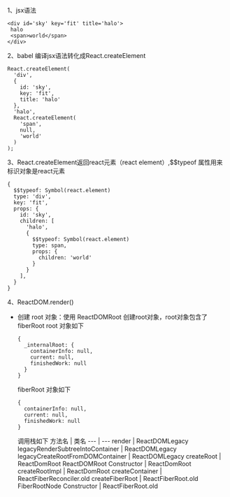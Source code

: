 1、jsx语法
```
<div id='sky' key='fit' title='halo'>
 halo
 <span>world</span>
</div>
```

2、babel 编译jsx语法转化成React.createElement
```
React.createElement(
  'div',
  {
    id: 'sky',
    key: 'fit',
    title: 'halo'
  },
  'halo',
  React.createElement(
    'span',
    null,
    'world'
  )
);
```

3、React.createElement返回react元素（react element）,$$typeof 属性用来标识对象是react元素
```
{
  $$typeof: Symbol(react.element)
  type: 'div',
  key: 'fit',
  props: {
    id: 'sky',
    children: [
      'halo',
      {
        $$typeof: Symbol(react.element)
        type: span,
        props: {
          children: 'world'
        }
      }
    ],
  }
}
```

4、ReactDOM.render() 
- 创建 root 对象：使用 ReactDOMRoot 创建root对象，root对象包含了fiberRoot
  root 对象如下
  ```
  {
    _internalRoot: {
      containerInfo: null,
      current: null,
      finishedWork: null
    }
  }
  ```
  fiberRoot 对象如下
  ```
  {
    containerInfo: null,
    current: null,
    finishedWork: null
  }
  ```
  调用栈如下
  方法名                                   | 类名
  ---                                     | ---
  render                                  | ReactDOMLegacy
  legacyRenderSubtreeIntoContainer        | ReactDOMLegacy
  legacyCreateRootFromDOMContainer        | ReactDOMLegacy
  createRoot                              | ReactDomRoot
  ReactDOMRoot Constructor                | ReactDomRoot
  createRootImpl                          | ReactDomRoot
  createContainer                         | ReactFiberReconciler.old
  createFiberRoot                         | ReactFiberRoot.old
  FiberRootNode Constructor               | ReactFiberRoot.old

